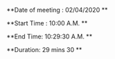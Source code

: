 **Date of meeting : 02/04/2020 **

**Start Time : 10:00 A.M. **

**End Time: 10:29:30 A.M. **

**Duration: 29 mins 30 **
